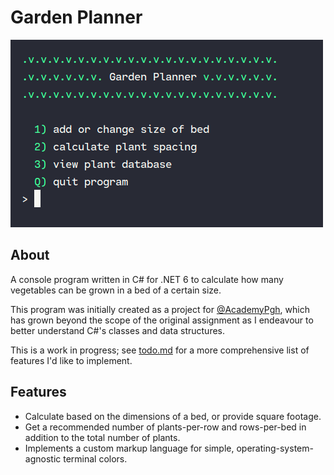 # Garden Planner

![Main menu](/media/start-menu-500x300.png)

## About

A console program written in C# for .NET 6 to calculate how many vegetables can be grown in a bed of a certain size.

This program was initially created as a project for [@AcademyPgh](https://github.com/AcademyPgh), which has grown beyond the scope of the original assignment as I endeavour to better understand C#'s classes and data structures.

This is a work in progress; see [todo.md](/todo.md) for a more comprehensive list of features I'd like to implement.

## Features

- Calculate based on the dimensions of a bed, or provide square footage.
- Get a recommended number of plants-per-row and rows-per-bed in addition to the total number of plants.
- Implements a custom markup language for simple, operating-system-agnostic terminal colors.